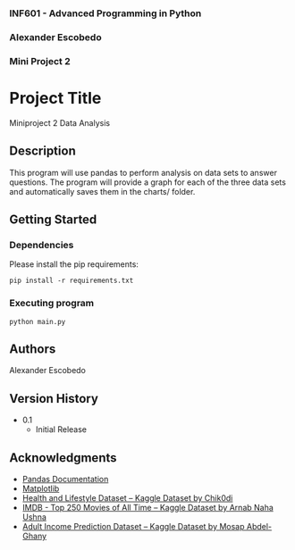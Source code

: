 ### INF601 - Advanced Programming in Python
### Alexander Escobedo
### Mini Project 2
 
 
# Project Title
 
Miniproject 2 Data Analysis  
## Description
 
This program will use pandas to perform analysis on data sets to answer questions. The program will provide a graph for each of the three data sets and automatically saves them in the charts/ folder. 
 
## Getting Started
 
### Dependencies
 
Please install the pip requirements:

```
pip install -r requirements.txt
```
 

 
### Executing program

```
python main.py
```
 
## Authors

Alexander Escobedo

## Version History

* 0.1
    * Initial Release
 
## Acknowledgments

* [Pandas Documentation](https://pandas.pydata.org/pandas-docs/stable/user_guide/visualization.html)
* [Matplotlib](https://matplotlib.org/stable/tutorials/pyplot.html)
* [Health and Lifestyle Dataset – Kaggle Dataset by Chik0di](https://www.kaggle.com/datasets/chik0di/health-and-lifestyle-dataset)
* [IMDB - Top 250 Movies of All Time – Kaggle Dataset by Arnab Naha Ushna](https://www.kaggle.com/datasets/arnabnahaushna/imdb-top-250-movies-of-all-time)
* [Adult Income Prediction Dataset – Kaggle Dataset by Mosap Abdel-Ghany](https://www.kaggle.com/datasets/mosapabdelghany/adult-income-prediction-dataset)
